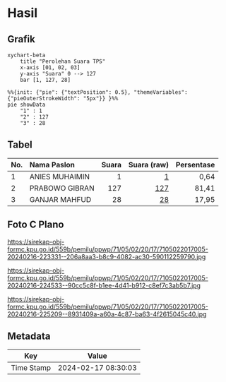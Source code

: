 # Hasil

## Grafik

```mermaid
xychart-beta
    title "Perolehan Suara TPS"
    x-axis [01, 02, 03]
    y-axis "Suara" 0 --> 127
    bar [1, 127, 28]
```

```mermaid
%%{init: {"pie": {"textPosition": 0.5}, "themeVariables": {"pieOuterStrokeWidth": "5px"}} }%%
pie showData
    "1" : 1
    "2" : 127
    "3" : 28
```

## Tabel

| No. | Nama Paslon    | Suara | Suara (raw) | Persentase |
|:--- |:-------------- | -----:| -----------:| ----------:|
| 1   | ANIES MUHAIMIN | 1     | [1][p-1]    | 0,64       |
| 2   | PRABOWO GIBRAN | 127   | [127][p-2]  | 81,41      |
| 3   | GANJAR MAHFUD  | 28    | [28][p-3]   | 17,95      |


[p-1]: https://github.com/gigit-pemilu/pemilu-2024-71-sulawesi-utara/blob/main/pilpres/hitung-suara/sub/71-sulawesi-utara/sub/05-minahasa-selatan/sub/02-tompaso-baru/sub/2017-karowa/sub/005-tps/sub/paslon-1.txt
[p-2]: https://github.com/gigit-pemilu/pemilu-2024-71-sulawesi-utara/blob/main/pilpres/hitung-suara/sub/71-sulawesi-utara/sub/05-minahasa-selatan/sub/02-tompaso-baru/sub/2017-karowa/sub/005-tps/sub/paslon-2.txt
[p-3]: https://github.com/gigit-pemilu/pemilu-2024-71-sulawesi-utara/blob/main/pilpres/hitung-suara/sub/71-sulawesi-utara/sub/05-minahasa-selatan/sub/02-tompaso-baru/sub/2017-karowa/sub/005-tps/sub/paslon-3.txt

## Foto C Plano

https://sirekap-obj-formc.kpu.go.id/559b/pemilu/ppwp/71/05/02/20/17/7105022017005-20240216-223331--206a8aa3-b8c9-4082-ac30-590112259790.jpg

https://sirekap-obj-formc.kpu.go.id/559b/pemilu/ppwp/71/05/02/20/17/7105022017005-20240216-224533--90cc5c8f-b1ee-4d41-b912-c8ef7c3ab5b7.jpg

https://sirekap-obj-formc.kpu.go.id/559b/pemilu/ppwp/71/05/02/20/17/7105022017005-20240216-225209--8931409a-a60a-4c87-ba63-4f2615045c40.jpg


## Metadata

| Key        | Value               |
| ---------- | ------------------- |
| Time Stamp | 2024-02-17 08:30:03 |



